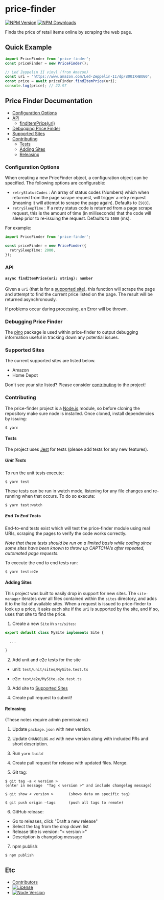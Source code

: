 # price-finder #

[![NPM Version][npm-image]][npm-url]
[![NPM Downloads][downloads-image]][downloads-url]

Finds the price of retail items online by scraping the web page.

## Quick Example ##

```typescript
import PriceFinder from 'price-finder';
const priceFinder = new PriceFinder();

// Led Zeppelin II vinyl (from Amazon)
const uri = 'https://www.amazon.com/Led-Zeppelin-II/dp/B00IXHBUG0';
const price = await priceFinder.findItemPrice(uri);
console.log(price); // 22.97
```

## Price Finder Documentation ##

- [Configuration Options](#configuration-options)
- [API](#api)
  - [findItemPrice(uri)](#async-finditempriceuri-string-number)
- [Debugging Price Finder](#debugging-price-finder)
- [Supported Sites](#supported-sites)
- [Contributing](#contributing)
  - [Tests](#tests)
  - [Adding Sites](#adding-sites)
  - [Releasing](#releasing)

### Configuration Options ###

When creating a new PriceFinder object, a configuration object can be specified.
The following options are configurable:

- `retryStatusCodes` : An array of status codes (Numbers) which when returned
from the page scrape request, will trigger a retry request (meaning it will
attempt to scrape the page again). Defaults to `[503]`.
- `retrySleepTime` : If a retry status code is returned from a page scrape
request, this is the amount of time (in milliseconds) that the code will sleep
prior to re-issuing the request. Defaults to `1000` (ms).

For example:

```typescript
import PriceFinder from 'price-finder';

const priceFinder = new PriceFinder({
  retrySleepTime: 2000,
});
```

### API ###

#### `async findItemPrice(uri: string): number` ####

Given a `uri` (that is for a [supported site](#supported-sites)), this function will scrape the page and attempt to find the current price listed on the page. The result will be returned asynchronously.

If problems occur during processing, an Error will be thrown.

### Debugging Price Finder ###

The <a href="https://www.npmjs.org/package/pino">pino</a> package is used within price-finder to output debugging information useful in tracking down any potential issues.

### Supported Sites ###

The current supported sites are listed below.

- Amazon
- Home Depot

Don't see your site listed? Please consider [contributing](#contributing) to the project!

### Contributing ###

The price-finder project is a [Node.js](http://nodejs.org/) module, so before cloning the repository make sure node is installed. Once cloned, install dependencies by issuing:

```
$ yarn
```

#### Tests ####

The project uses [Jest](https://jestjs.io/) for tests (please add tests for any new features).

##### Unit Tests #####

To run the unit tests execute:

```
$ yarn test
```

These tests can be run in watch mode, listening for any file changes and re-running when that occurs. To do so execute:

```
$ yarn test:watch
```

##### End To End Tests #####

End-to-end tests exist which will test the price-finder module using real URIs, scraping the pages to verify the code works correctly. 

_Note that these tests should be run on a limited basis while coding since some sites have been known to throw up CAPTCHA's after repeated, automated page requests._

To execute the end to end tests run:

```
$ yarn test:e2e
```

#### Adding Sites ####

This project was built to easily drop in support for new sites. The `site-manager` iterates over all files contained within the `sites` directory, and adds it to the list of available sites. When a request is issued to price-finder to look up a price, it asks each site if the `uri` is supported by the site, and if so, uses that site to find the price.

1. Create a new `Site` in `src/sites`:

```typescript
export default class MySite implements Site {

  ...

}
```

2. Add unit and e2e tests for the site

- unit: `test/unit/sites/MySite.test.ts`

- e2e: `test/e2e/MySite.e2e.test.ts`

3. Add site to [Supported Sites](#supported-sites)

4. Create pull request to submit!

#### Releasing ####

(These notes require admin permissions)

1. Update `package.json` with new version.

2. Update `CHANGELOG.md` with new version along with included PRs and short description.

3. Run `yarn build`

4. Create pull request for release with updated files. Merge.

5. Git tag:

```
$ git tag -a < version >
(enter in message  "Tag < version >" and include changelog message)

$ git show < version >       (shows data on specific tag)

$ git push origin —tags      (push all tags to remote)
```

6. GitHub release:

* Go to releases, click "Draft a new release"
* Select the tag from the drop down list
* Release title is version: "< version >"
* Description is changelog message

7. npm publish:

```
$ npm publish
```

## Etc ##

- [Contributors](https://github.com/dylants/price-finder/graphs/contributors)
- [![License][license-image]][license-url]
- [![Node Version][node-image]][node-url]

[npm-image]: https://img.shields.io/npm/v/price-finder.svg
[npm-url]: https://npmjs.org/package/price-finder
[downloads-image]: https://img.shields.io/npm/dm/price-finder.svg
[downloads-url]: https://npmjs.org/package/price-finder
[license-image]: https://img.shields.io/github/license/dylants/price-finder.svg
[license-url]: LICENSE
[node-image]: https://img.shields.io/node/v/price-finder.svg
[node-url]: https://npmjs.org/package/price-finder
